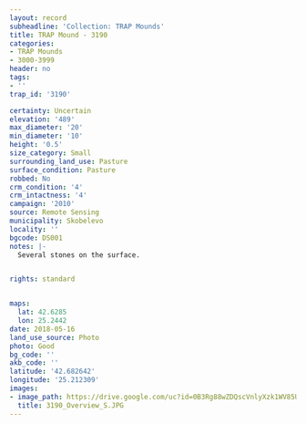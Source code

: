 ```yaml
---
layout: record
subheadline: 'Collection: TRAP Mounds'
title: TRAP Mound - 3190
categories:
- TRAP Mounds
- 3000-3999
header: no
tags:
- ''
trap_id: '3190'

certainty: Uncertain
elevation: '489'
max_diameter: '20'
min_diameter: '10'
height: '0.5'
size_category: Small
surrounding_land_use: Pasture
surface_condition: Pasture
robbed: No
crm_condition: '4'
crm_intactness: '4'
campaign: '2010'
source: Remote Sensing
municipality: Skobelevo
locality: ''
bgcode: DS001
notes: |-
  Several stones on the surface.


rights: standard


maps:
  lat: 42.6285
  lon: 25.2442
date: 2018-05-16
land_use_source: Photo
photo: Good
bg_code: ''
akb_code: ''
latitude: '42.682642'
longitude: '25.212309'
images:
- image_path: https://drive.google.com/uc?id=0B3Rg88wZDQscVnlyXzk1WV85UEU
  title: 3190_Overview_S.JPG
---
```

